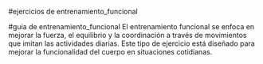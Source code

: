 #ejercicios de entrenamiento_funcional

#guia de entrenamiento_funcional
El entrenamiento funcional se enfoca en mejorar la fuerza, el equilibrio y la coordinación a través de movimientos que imitan las actividades diarias. Este tipo de ejercicio está diseñado para mejorar la funcionalidad del cuerpo en situaciones cotidianas.
